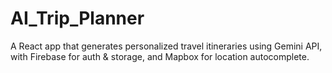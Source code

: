# AI_Trip_Planner
A React app that generates personalized travel itineraries using Gemini API, with Firebase for auth &amp; storage, and Mapbox for location autocomplete.
